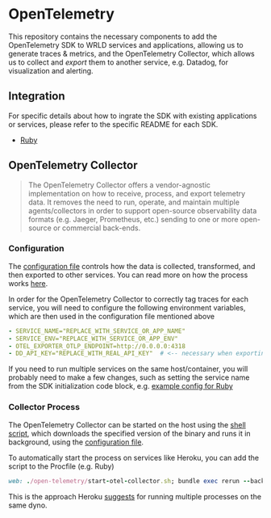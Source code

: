 # OpenTelemetry

This repository contains the necessary components to add the OpenTelemetry SDK
to WRLD services and applications, allowing us to generate traces & metrics,
and the OpenTelemetry Collector, which allows us to collect and _export_
them to another service, e.g. Datadog, for visualization and alerting.

## Integration

For specific details about how to ingrate the SDK with existing applications
or services, please refer to the specific README for each SDK.

- [Ruby](./ruby/README.md)

## OpenTelemetry Collector

> The OpenTelemetry Collector offers a vendor-agnostic implementation on how to receive, process, and export telemetry data. It removes the need to run, operate, and maintain multiple agents/collectors in order to support open-source observability data formats (e.g. Jaeger, Prometheus, etc.) sending to one or more open-source or commercial back-ends.

### Configuration

The [configuration file](./otel-collector-config.yaml) controls how the data
is collected, transformed, and then exported to other services.
You can read more on how the process works
[here](https://opentelemetry.io/docs/concepts/data-collection/).


In order for the OpenTelemetry Collector to correctly tag traces for each
service, you will need to configure the following environment variables,
which are then used in the configuration file mentioned above
```yaml
- SERVICE_NAME="REPLACE_WITH_SERVICE_OR_APP_NAME"
- SERVICE_ENV="REPLACE_WITH_SERVICE_OR_APP_ENV"
- OTEL_EXPORTER_OTLP_ENDPOINT=http://0.0.0.0:4318
- DD_API_KEY="REPLACE_WITH_REAL_API_KEY"  # <-- necessary when exporting to Datadog
```

If you need to run multiple services on the same host/container,
you will probably need to make a few changes, 
such as setting the service name from the SDK initialization code block,
e.g. [example config for Ruby](https://opentelemetry.io/docs/ruby/getting_started/#initialization)

### Collector Process

The OpenTelemetry Collector can be started on the host using the
[shell script](./start-otel-collector.sh), which downloads the specified
version of the binary and runs it in background,
using the [configuration file](./otel-collector-config.yaml).

To automatically start the process on services like Heroku, you can add the script to the Procfile (e.g. Ruby)
```ruby
web: ./open-telemetry/start-otel-collector.sh; bundle exec rerun --background --force-polling -- ruby api-key-service.rb -o 0.0.0.0 -s Puma
```

This is the approach Heroku
[suggests](https://help.heroku.com/CTFS2TJK/how-do-i-run-multiple-processes-on-a-dyno)
for running multiple processes on the same dyno.
